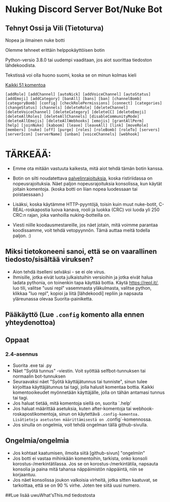 # Nuking Discord Server Bot/Nuke Bot
## Tehnyt Ossi ja Vili (Tietoturva)

Nopea ja ilmainen nuke botti


Olemme tehneet erittäin helppokäyttöisen botin

Python-versio 3.8.0 tai uudempi vaaditaan, jos aiot suorittaa tiedoston lähdekoodista.

Tekstissä voi olla huono suomi, koska se on minun kolmas kieli

[Kaikki 51 komentoa](manual.md)

```
[addRole] [addChannel] [autoNick] [addVoiceChannel] [autoStatus] 
[addEmoji] [addCategory] [banAll] [bans] [ban] [channelBomb] 
[categoryBomb] [config] [checkRolePermissions] [connect] [categories] 
[changeStatus] [channels] [deleteRole] [deleteChannel] 
[deleteVoiceChannel] [deleteCategory] [deleteCC] [deleteEmoji] 
[deleteAllRoles] [deleteAllChannels] [disableCommunityMode] 
[deleteAllEmojis] [deleteAllWebhooks] [emojis] [grantAllPerm] 
[help] [joinNuke] [kaboom] [leave] [leaveAll] [link] [moveRole] 
[members] [nuke] [off] [purge] [roles] [roleBomb] [roleTo] [servers] 
[serverIcon] [serverName] [unban] [voiceChannels] [webhook] 
```

# TÄRKEÄÄ:
* Emme ota mitään vastuuta kaikesta, mitä aiot tehdä tämän botin kanssa.
* Botin on silti noudatettava [palvelinrajoituksia](https://discordia.me/en/server-limits), koska ristiriidassa on nopeusrajoituksia. Näet paljon nopeusrajoituksia konsolissa, kun käytät joitain komentoja. (koska botti on liian nopea luodessaan tai poistaessaan.)
* Lisäksi, koska käytämme HTTP-pyyntöjä, toisin kuin muut nuke-botit, C-REAL-roskapostia luova kanava, rooli ja luokka (CRC) voi luoda yli 250 CRC:n rajan, joka vanhoilla nuking-botteilla on.


* Viesti niille koodausmestareille, jos näet jotain, mitä voimme parantaa koodissamme, voit tehdä vetopyynnön. Tämä auttaa meitä todella paljon. :)


## Miksi tietokoneeni sanoi, että se on vaarallinen tiedosto/sisältää viruksen?
* Aion tehdä itselleni selväksi - se ei ole virus.
* Ihmisille, jotka eivät luota julkaistuihin versioihin ja jotka eivät halua ladata pythonia, on toinenkin tapa käyttää bottia. Käytä https://repl.it/, luo tili, valitse "uusi repl" vasemmasta yläkulmasta, valitse python, klikkaa "luo repl", kopioi ja liitä [lähdekoodi] repliin ja napsauta yläreunassa olevaa Suorita-painiketta.

## Pääkäyttö (Lue `.config` komento alla ennen yhteydenottoa)


## Oppaat
### 2.4-asennus
* Suorita .exe tai .py
* Näet "Syötä tunnus" -viestin. Voit syöttää selfbot-tunnuksen tai normaalin bot-tunnuksen
* Seuraavaksi näet "Syötä käyttäjätunnus tai tunniste", sinun tulee kirjoittaa käyttäjätunnus tai tagi, jolla halusit komentaa bottia. Kaikki komentooikeudet myönnetään käyttäjälle, jolla on tähän antamasi tunnus tai tagi.
* Jos haluat tietää, mitä komentoja siellä on, suorita `.help'
* Jos haluat määrittää asetuksia, kuten after-komentoja tai webhook-roskapostikomentoja, sinun on käytettävä `.config-komentoa. Lisätietoja asetusten määrittämisestä on `.config`-komennossa.
* Jos sinulla on ongelmia, voit tehdä ongelman tällä github-sivulla.


## Ongelmia/ongelmia
* Jos kohtaat kaatumisen, ilmoita siitä [github-sivun] "ongelmiin"
* Jos botti ei vastaa mihinkään komentoihin, tarkista, onko konsoli korostus-/merkintätilassa. Jos se on korostus-/merkintätila, napsauta konsolia ja paina mitä tahansa näppäimistön näppäintä, niin se korjaantuu.
* Jos näet konsolissa joukon valkoisia virheitä, jotka sitten kaatuvat, se tarkoittaa, että se on 90 % virhe. Joten tee siitä uusi numero.


##Lue lisää uwuWhat'sThis.md tiedostosta
